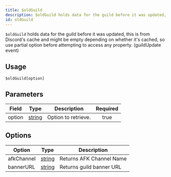 ```yaml
---
title: $oldGuild
description: $oldGuild holds data for the guild before it was updated, this is from Discord's cache and might be empty depending on whether it's cached, so use partial option before attempting to access any property. (guildUpdate event)
id: oldGuild
---
```


`$oldGuild` holds data for the guild before it was updated, this is from Discord's cache and might be empty depending on
whether it's cached, so use partial option before attempting to access any property. (guildUpdate event)

## Usage

```aoi
$oldGuild[option]
```

## Parameters

| Field  | Type                                                                                              | Description         | Required |
| ------ | ------------------------------------------------------------------------------------------------- | ------------------- | :------: |
| option | [string](https://developer.mozilla.org/en-US/docs/Web/JavaScript/Reference/Global_Objects/String) | Option to retrieve. |   true   |


## Options

| Option           | Type                                                                                              | Description                                   |
| ---------------- | ------------------------------------------------------------------------------------------------- | --------------------------------------------- |
| afkChannel | [string](https://developer.mozilla.org/en-US/docs/Web/JavaScript/Reference/Global_Objects/String) | Returns AFK Channel Name  |
| bannerURL  | [string](https://developer.mozilla.org/en-US/docs/Web/JavaScript/Reference/Global_Objects/String) | Returns guild banner URL  |
